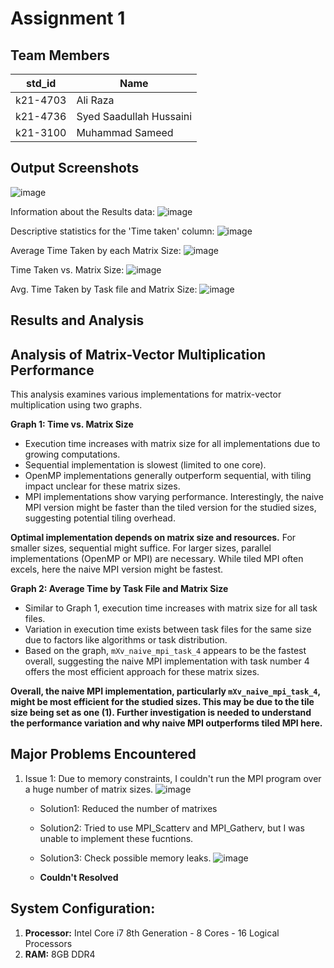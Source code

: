 # Assignment 1
## Team Members
|std_id|Name|
|--------|-|
|k21-4703|Ali Raza|
|k21-4736|Syed Saadullah Hussaini|
|k21-3100|Muhammad Sameed|
## Output Screenshots


![image](https://github.com/NUCES-Khi/matrixtimesvector-sas/assets/88710028/cdee955a-c105-4510-8434-7e7d878407ea)

Information about the Results data:
![image](https://github.com/NUCES-Khi/matrixtimesvector-sas/assets/88710028/f827e0af-4656-48da-9883-8e15b01e39da)

Descriptive statistics for the 'Time taken' column:
![image](https://github.com/NUCES-Khi/matrixtimesvector-sas/assets/88710028/a0107772-a0e6-4222-8698-2c3a574f57b8)

Average Time Taken by each Matrix Size:
![image](https://github.com/NUCES-Khi/matrixtimesvector-sas/assets/88710028/a7d6eea8-a138-4e23-a882-6372bb67422c)

Time Taken vs. Matrix Size:
![image](https://github.com/NUCES-Khi/matrixtimesvector-sas/assets/88710028/113fb729-0b3f-4d9c-9028-05cb1e02523f)

Avg. Time Taken by Task file and Matrix Size:
![image](https://github.com/NUCES-Khi/matrixtimesvector-sas/assets/88710028/d3a0918b-6a6f-4bf5-b9fc-fff3f725175c)


## Results and Analysis

## Analysis of Matrix-Vector Multiplication Performance

This analysis examines various implementations for matrix-vector multiplication using two graphs.

**Graph 1: Time vs. Matrix Size**

* Execution time increases with matrix size for all implementations due to growing computations.
* Sequential implementation is slowest (limited to one core).
* OpenMP implementations generally outperform sequential, with tiling impact unclear for these matrix sizes.
* MPI implementations show varying performance. Interestingly, the naive MPI version might be faster than the tiled version for the studied sizes, suggesting potential tiling overhead.

**Optimal implementation depends on matrix size and resources.** For smaller sizes, sequential might suffice. For larger sizes, parallel implementations (OpenMP or MPI) are necessary. While tiled MPI often excels, here the naive MPI version might be fastest.

**Graph 2: Average Time by Task File and Matrix Size**

* Similar to Graph 1, execution time increases with matrix size for all task files.
* Variation in execution time exists between task files for the same size due to factors like algorithms or task distribution.
* Based on the graph, `mXv_naive_mpi_task_4` appears to be the fastest overall, suggesting the naive MPI implementation with task number 4 offers the most efficient approach for these matrix sizes.

**Overall, the naive MPI implementation, particularly `mXv_naive_mpi_task_4`, might be most efficient for the studied sizes. This may be due to the tile size being set as one (1). Further investigation is needed to understand the performance variation and why naive MPI outperforms tiled MPI here.**


## Major Problems Encountered
1. Issue 1: Due to memory constraints, I couldn't run the MPI program over a huge number of matrix sizes.
   ![image](https://github.com/NUCES-Khi/matrixtimesvector-sas/assets/88710028/3ee16ef8-5e06-4e3b-bf49-bb882f5c1674)

    - Solution1: Reduced the number of matrixes
    - Solution2: Tried to use MPI_Scatterv and MPI_Gatherv, but I was unable to implement these fucntions.
    - Solution3: Check possible memory leaks. ![image](https://github.com/NUCES-Khi/matrixtimesvector-sas/assets/88710028/4325b3f1-281b-4c3d-a342-00fe5003bb70)

    - **Couldn't Resolved**

## System Configuration:
1. **Processor:** Intel Core i7 8th Generation - 8 Cores - 16 Logical Processors
2. **RAM:** 8GB DDR4
